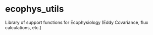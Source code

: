 # ecophys_utils
 Library of support functions for Ecophysiology (Eddy Covariance, flux calculations, etc.)
